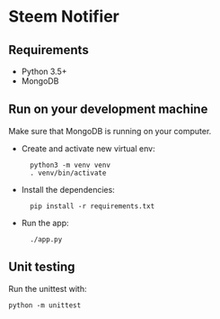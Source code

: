 Steem Notifier
==============

Requirements
------------
- Python 3.5+
- MongoDB

Run on your development machine
-------------------------------

Make sure that MongoDB is running on your computer.

- Create and activate new virtual env:

        python3 -m venv venv
        . venv/bin/activate

- Install the dependencies:
      
        pip install -r requirements.txt

- Run the app:

        ./app.py


Unit testing
------------
Run the unittest with:
    
    python -m unittest
